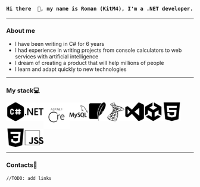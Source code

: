 ### `Hi there  👋, my name is Roman (KitM4), I'm a .NET developer.`

---

### About me
* I have been writing in C# for 6 years
* I had experience in writing projects from console calculators to web services with artificial intelligence
* I dream of creating a product that will help millions of people
* I learn and adapt quickly to new technologies

---

### My stack💻
<div style="display: flex; flex-wrap: wrap;">
    <img src="https://github.com/KitM4/KitM4/blob/main/Icons/csharp.svg" width="50" height="50">
    <img src="https://github.com/KitM4/KitM4/blob/main/Icons/dotnet.svg" width="50" height="50">
    <img src="https://github.com/KitM4/KitM4/blob/main/Icons/aspdotnet.svg" width="70" height="70">
    <img src="https://github.com/KitM4/KitM4/blob/main/Icons/mysql.svg" width="50" height="50">
    <img src="https://github.com/KitM4/KitM4/blob/main/Icons/sqlite.svg" width="50" height="50">
    <img src="https://github.com/KitM4/KitM4/blob/main/Icons/microsoftsqlserver.svg" width="50" height="50">
    <img src="https://github.com/KitM4/KitM4/blob/main/Icons/visualstudio.svg" width="50" height="50">
    <img src="https://github.com/KitM4/KitM4/blob/main/Icons/unity.svg" width="50" height="50">
    <img src="https://github.com/KitM4/KitM4/blob/main/Icons/html5.svg" width="50" height="50">
    <img src="https://github.com/KitM4/KitM4/blob/main/Icons/css3.svg" width="50" height="50">
    <img src="https://github.com/KitM4/KitM4/blob/main/Icons/jss.svg" width="50" height="50">
</div>

---

### Contacts🔗
```//TODO: add links```
